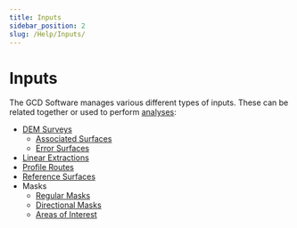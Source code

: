 ```yaml
---
title: Inputs
sidebar_position: 2
slug: /Help/Inputs/
---
```

# Inputs

The GCD Software manages various different types of inputs. These can be related together or used to perform [analyses](/Help/Analyses):

* [DEM Surveys](/Help/Inputs/dem-surveys)
    * [Associated Surfaces](/Help/Inputs/associated-surfaces)
    * [Error Surfaces](/Help/Inputs/error-surfaces)
* [Linear Extractions](/Help/Inputs/linear-extractions)
* [Profile Routes](/Help/Inputs/profile-routes)
* [Reference Surfaces](/Help/Inputs/reference-surfaces)
* Masks
    * [Regular Masks](/Help/Inputs/Masks/regular-masks)
    * [Directional Masks](/Help/Inputs/Masks/directional-masks)
    * [Areas of Interest](/Help/Inputs/Masks/aoi)
  